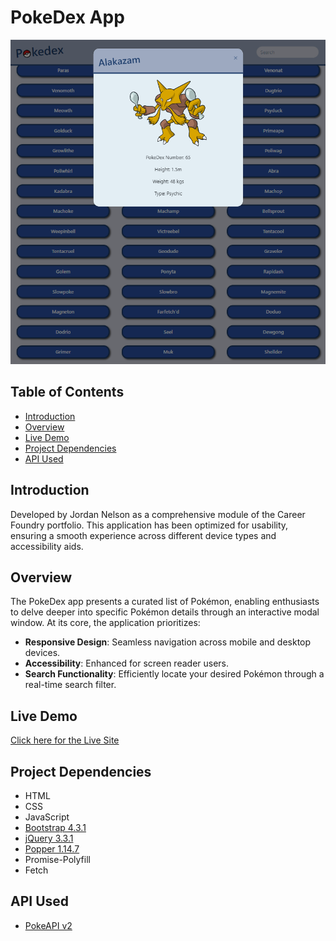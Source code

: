 # PokeDex App

<img src="https://github.com/TubaJordan/Portfolio/blob/main/images/Poke-App-Screenshot.png">

## Table of Contents
- [Introduction](#introduction)
- [Overview](#overview)
- [Live Demo](#live-demo)
- [Project Dependencies](#project-dependencies)
- [API Used](#api-used)

## Introduction

Developed by Jordan Nelson as a comprehensive module of the Career Foundry portfolio. This application has been optimized for usability, ensuring a smooth experience across different device types and accessibility aids.

## Overview

The PokeDex app presents a curated list of Pokémon, enabling enthusiasts to delve deeper into specific Pokémon details through an interactive modal window. At its core, the application prioritizes:

- **Responsive Design**: Seamless navigation across mobile and desktop devices.
- **Accessibility**: Enhanced for screen reader users.
- **Search Functionality**: Efficiently locate your desired Pokémon through a real-time search filter.

## Live Demo

[Click here for the Live Site](https://tubajordan.github.io/PokeDex/)

## Project Dependencies
- HTML
- CSS
- JavaScript
- [Bootstrap 4.3.1](https://cdn.jsdelivr.net/npm/bootstrap@4.3.1/dist/js/bootstrap.min.js)
- [jQuery 3.3.1](https://code.jquery.com/jquery-3.3.1.min.js)
- [Popper 1.14.7](https://cdn.jsdelivr.net/npm/popper.js@1.14.7/dist/umd/popper.min.js)
- Promise-Polyfill
- Fetch

## API Used
- [PokeAPI v2](https://pokeapi.co/api/v2/pokemon/?limit=151)

